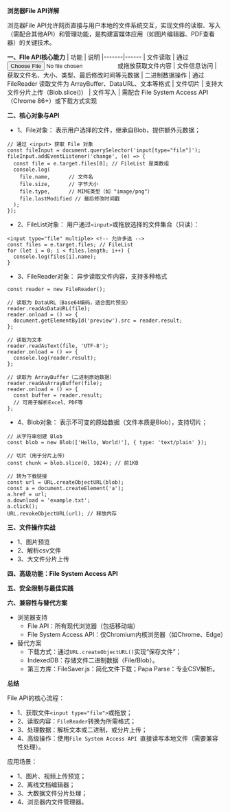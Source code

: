 **浏览器File API详解**

浏览器File API允许网页直接与用户本地的文件系统交互，实现文件的读取、写入（需配合其他API）和管理功能，是构建富媒体应用（如图片编辑器、PDF查看器）的关键技术。

**一、FIle API核心能力**
| 功能	| 说明
|-------|------
| 文件读取	| 通过 <input type="file"> 或拖放获取文件内容
| 文件信息访问	| 获取文件名、大小、类型、最后修改时间等元数据
| 二进制数据操作	| 通过 FileReader 读取文件为 ArrayBuffer、DataURL、文本等格式
| 文件切片	| 支持大文件分片上传（Blob.slice()）
| 文件写入	| 需配合 File System Access API（Chrome 86+）或下载方式实现

**二、核心对象与API**
- 1、File对象： 表示用户选择的文件，继承自Blob，提供额外元数据；
```
// 通过 <input> 获取 File 对象
const fileInput = document.querySelector('input[type="file"]');
fileInput.addEventListener('change', (e) => {
  const file = e.target.files[0]; // FileList 是类数组
  console.log(
    file.name,      // 文件名
    file.size,      // 字节大小
    file.type,      // MIME类型（如 "image/png"）
    file.lastModified // 最后修改时间戳
  );
});
```
- 2、FileList对象： 用户通过`<input>`或拖放选择的文件集合（只读）：
```
<input type="file" multiple> <!-- 允许多选 -->
const files = e.target.files; // FileList
for (let i = 0; i < files.length; i++) {
  console.log(files[i].name);
}
```
- 3、FileReader对象： 异步读取文件内容，支持多种格式
```
const reader = new FileReader();

// 读取为 DataURL（Base64编码，适合图片预览）
reader.readAsDataURL(file);
reader.onload = () => {
  document.getElementById('preview').src = reader.result;
};

// 读取为文本
reader.readAsText(file, 'UTF-8');
reader.onload = () => {
  console.log(reader.result);
};

// 读取为 ArrayBuffer（二进制原始数据）
reader.readAsArrayBuffer(file);
reader.onload = () => {
  const buffer = reader.result;
  // 可用于解析Excel、PDF等
};
```
- 4、Blob对象： 表示不可变的原始数据（文件本质是Blob），支持切片；
```
// 从字符串创建 Blob
const blob = new Blob(['Hello, World!'], { type: 'text/plain' });

// 切片（用于分片上传）
const chunk = blob.slice(0, 1024); // 前1KB

// 转为下载链接
const url = URL.createObjectURL(blob);
const a = document.createElement('a');
a.href = url;
a.download = 'example.txt';
a.click();
URL.revokeObjectURL(url); // 释放内存
```

**三、文件操作实战**
- 1、图片预览
- 2、解析csv文件
- 3、大文件分片上传

**四、高级功能：File System Access API**

**五、安全限制与最佳实践**

**六、兼容性与替代方案**
- 浏览器支持
   - File API：所有现代浏览器（包括移动端）
   - File System Access API：仅Chromium内核浏览器（如Chrome、Edge）
- 替代方案
   - 下载方式：通过`URL.createObjectURL()`实现“保存文件”；
   - IndexedDB：存储文件二进制数据（File/Blob）。
   - 第三方库：FileSaver.js：简化文件下载；Papa Parse：专业CSV解析。




**总结**

File API的核心流程：
- 1、获取文件`<input type="file">`或拖放；
- 2、读取内容：`FileReader`转换为所需格式；
- 3、处理数据：解析文本或二进制，或分片上传；
- 4、高级操作：使用`File System Access API `直接读写本地文件（需要兼容性处理）。

应用场景：
- 1、图片、视频上传预览；
- 2、离线文档编辑器；
- 3、大数据文件分片处理；
- 4、浏览器内文件管理器。
